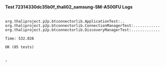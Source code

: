 #### Test 72314330dc35b0f_thali02_samsung-SM-A500FU Logs


```

org.thaliproject.p2p.btconnectorlib.ApplicationTest:..
org.thaliproject.p2p.btconnectorlib.ConnectionManagerTest:..........................
org.thaliproject.p2p.btconnectorlib.DiscoveryManagerTest:................................................

Time: 532.026

OK (85 tests)


,
```
